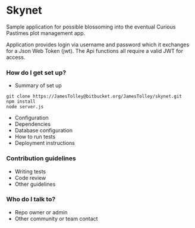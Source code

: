 # Skynet #

Sample application for possible blossoming into the eventual Curious Pastimes plot management app.

Application provides login via username and password which it exchanges for a Json Web Token (jwt). The Api functions all require a valid JWT for access.

### How do I get set up? ###

* Summary of set up

```
git clone https://JamesTolley@bitbucket.org/JamesTolley/skynet.git
npm install
node server.js
```


* Configuration
* Dependencies
* Database configuration
* How to run tests
* Deployment instructions

### Contribution guidelines ###

* Writing tests
* Code review
* Other guidelines

### Who do I talk to? ###

* Repo owner or admin
* Other community or team contact